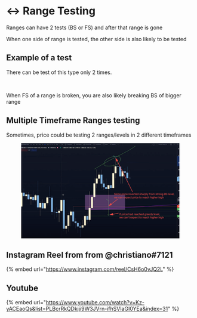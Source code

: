 # ↔ Range Testing

Ranges can have 2 tests (BS or FS) and after that range is gone

When one side of range is tested, the other side is also likely to be tested

## Example of a test

There can be test of this type only 2 times.

<figure><img src="../../.gitbook/assets/image (6) (1) (1).png" alt=""><figcaption></figcaption></figure>

When FS of a range is broken, you are also likely breaking BS of bigger range



## Multiple Timeframe Ranges testing

Sometimes, price could be testing 2 ranges/levels in 2 different timeframes

<figure><img src="../../.gitbook/assets/image (16).png" alt=""><figcaption></figcaption></figure>

## Instagram Reel from from @christiano#7121

{% embed url="https://www.instagram.com/reel/CsH6o0vJQ2L" %}

## Youtube

{% embed url="https://www.youtube.com/watch?v=Kz-yACEaoQs&list=PLBcrRkQDkiji9W3JVrn-ifhSVlaGI0YEa&index=31" %}
